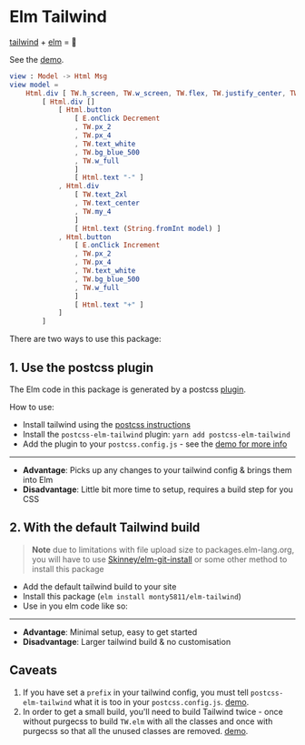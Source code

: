 # Elm Tailwind

[tailwind](https://tailwindcss.com) + [elm](http://elm-lang.org) = :rocket:

See the [demo](https://github.com/monty5811/postcss-elm-tailwind/tree/master/demo).

```elm
view : Model -> Html Msg
view model =
    Html.div [ TW.h_screen, TW.w_screen, TW.flex, TW.justify_center, TW.items_center, TW.bg_gray_200 ]
        [ Html.div []
            [ Html.button
                [ E.onClick Decrement
                , TW.px_2
                , TW.px_4
                , TW.text_white
                , TW.bg_blue_500
                , TW.w_full
                ]
                [ Html.text "-" ]
            , Html.div
                [ TW.text_2xl
                , TW.text_center
                , TW.my_4
                ]
                [ Html.text (String.fromInt model) ]
            , Html.button
                [ E.onClick Increment
                , TW.px_2
                , TW.px_4
                , TW.text_white
                , TW.bg_blue_500
                , TW.w_full
                ]
                [ Html.text "+" ]
            ]
        ]
```

There are two ways to use this package:

## 1. Use the postcss plugin

The Elm code in this package is generated by a postcss [plugin](https://github.com/monty5811/postcss-elm-tailwind).

How to use:

* Install tailwind using the [postcss instructions](https://tailwindcss.com/docs/installation/#using-tailwind-with-postcss)
* Install the `postcss-elm-tailwind` plugin: `yarn add postcss-elm-tailwind`
* Add the plugin to your `postcss.config.js` - see the [demo for more info](https://github.com/monty5811/postcss-elm-tailwind/tree/master/demo)
----

* **Advantage**: Picks up any changes to your tailwind config & brings them into Elm
* **Disadvantage**: Little bit more time to setup, requires a build step for you CSS

## 2. With the default Tailwind build

> **Note** due to limitations with file upload size to packages.elm-lang.org, you
> will have to use [Skinney/elm-git-install](https://github.com/Skinney/elm-git-install)
> or some other method to install this package

* Add the default tailwind build to your site
* Install this package (`elm install monty5811/elm-tailwind`)
* Use in you elm code like so:

----

* **Advantage**: Minimal setup, easy to get started
* **Disadvantage**: Larger tailwind build & no customisation

## Caveats

1. If you have set a `prefix` in your tailwind config, you must tell
`postcss-elm-tailwind` what it is too in your `postcss.config.js`. [demo](https://github.com/monty5811/postcss-elm-tailwind/blob/master/demo/postcss.config.js#L15).
2. In order to get a small build, you'll need to build Tailwind twice - once
without purgecss to build `TW.elm` with all the classes and once with purgecss
so that all the unused classes are removed. [demo](https://github.com/monty5811/postcss-elm-tailwind/blob/master/demo/package.json#L18).
